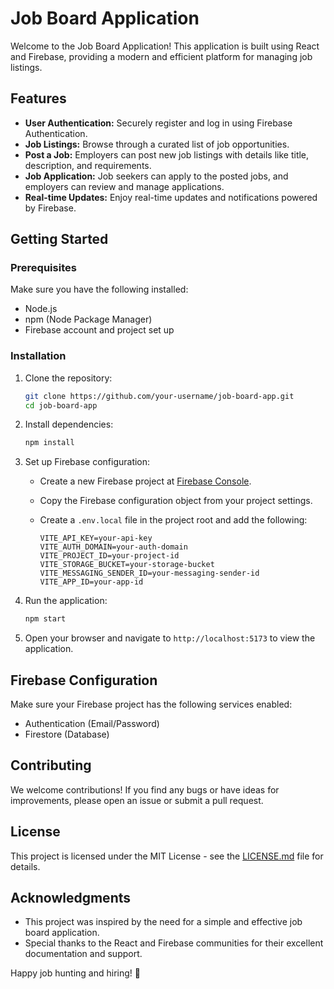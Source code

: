 # Job Board Application

Welcome to the Job Board Application! This application is built using React and Firebase, providing a modern and efficient platform for managing job listings.

## Features

- **User Authentication:** Securely register and log in using Firebase Authentication.
- **Job Listings:** Browse through a curated list of job opportunities.
- **Post a Job:** Employers can post new job listings with details like title, description, and requirements.
- **Job Application:** Job seekers can apply to the posted jobs, and employers can review and manage applications.
- **Real-time Updates:** Enjoy real-time updates and notifications powered by Firebase.

## Getting Started

### Prerequisites

Make sure you have the following installed:

- Node.js
- npm (Node Package Manager)
- Firebase account and project set up

### Installation

1. Clone the repository:

   ```bash
   git clone https://github.com/your-username/job-board-app.git
   cd job-board-app
   ```

2. Install dependencies:

   ```bash
   npm install
   ```

3. Set up Firebase configuration:

   - Create a new Firebase project at [Firebase Console](https://console.firebase.google.com/).
   - Copy the Firebase configuration object from your project settings.
   - Create a `.env.local` file in the project root and add the following:

     ```env
     VITE_API_KEY=your-api-key
     VITE_AUTH_DOMAIN=your-auth-domain
     VITE_PROJECT_ID=your-project-id
     VITE_STORAGE_BUCKET=your-storage-bucket
     VITE_MESSAGING_SENDER_ID=your-messaging-sender-id
     VITE_APP_ID=your-app-id
     ```

4. Run the application:

   ```bash
   npm start
   ```

5. Open your browser and navigate to `http://localhost:5173` to view the application.

## Firebase Configuration

Make sure your Firebase project has the following services enabled:

- Authentication (Email/Password)
- Firestore (Database)

## Contributing

We welcome contributions! If you find any bugs or have ideas for improvements, please open an issue or submit a pull request.

## License

This project is licensed under the MIT License - see the [LICENSE.md](LICENSE.md) file for details.

## Acknowledgments

- This project was inspired by the need for a simple and effective job board application.
- Special thanks to the React and Firebase communities for their excellent documentation and support.

Happy job hunting and hiring! 🚀
